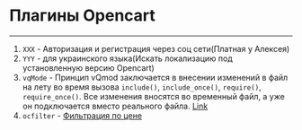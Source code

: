 # Плагины Opencart

---

1. `XXX` - Авторизация и регистрация через соц сети(Платная у Алексея)
2. `YYY` - для украинского языка(Искать локализацию под установленную версию Opencart)
3. `vqMode` - Принцип vQmod заключается в внесении изменений в файл на лету во время вызова `include()`, `include_once()`, `require()`, `require_once()`. Все изменения вносятся во временный файл, а уже он подключается вместо реального файла. [Link](http://cartopen.ru/vqmod-dlya-ocstore-opencart/)
4. `ocfilter` - [Фильтрация по цене](http://ocfilter.com/)
